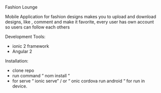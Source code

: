 ﻿Fashion Lounge

Mobile Application for fashion designs makes you to  upload and download designs, like , comment and make it favorite, every user has own account so users can follow each others

Development Tools:

- ionic 2 framework
- Angular 2 

Installation:
- clone repo
- run command “ nom install “
- for serve “ ionic serve” / or “ onic cordova run android “ for run in device.


